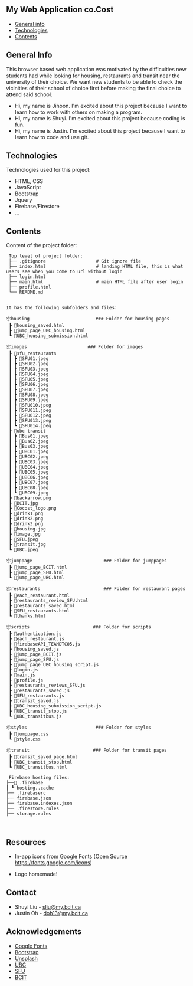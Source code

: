 ## My Web Application co.Cost

* [General info](#general-info)
* [Technologies](#technologies)
* [Contents](#content)

## General Info

This browser based web application was motivated by the difficulties new students had while looking for housing, restaurants and transit near the university of their choice. We want new students to be able to check the vicinities of their school of choice first before making the final choice to attend said school.

* Hi, my name is Jihoon. I'm excited about this project because I want to learn how to work with others on making a program.
* Hi, my name is Shuyi. I'm excited about this project because coding is fun.
* Hi, my name is Justin. I'm excited about this project because I want to learn how to code and use git.

## Technologies

Technologies used for this project:

* HTML, CSS
* JavaScript
* Bootstrap
* Jquery
* Firebase/Firestore
* ...

## Contents

Content of the project folder:

```
 Top level of project folder: 
 ├── .gitignore                   # Git ignore file
 ├── index.html                   # landing HTML file, this is what users see when you come to url without login
 ├── login.html      
 ├── main.html                    # main HTML file after user login
 ├── profile.html              
 └── README.md


It has the following subfolders and files:

📦housing                         ### Folder for housing pages
 ┣ 📜housing_saved.html
 ┣ 📜jump_page_UBC_housing.html
 ┗ 📜UBC_housing_submission.html
  
📦images                       ### Folder for images
 ┣ 📂sfu_restaurants
 ┃ ┣ 📜SFU01.jpeg
 ┃ ┣ 📜SFU02.jpeg
 ┃ ┣ 📜SFU03.jpeg
 ┃ ┣ 📜SFU04.jpeg
 ┃ ┣ 📜SFU05.jpeg
 ┃ ┣ 📜SFU06.jpeg
 ┃ ┣ 📜SFU07.jpeg
 ┃ ┣ 📜SFU08.jpeg
 ┃ ┣ 📜SFU09.jpeg
 ┃ ┣ 📜SFU010.jpeg
 ┃ ┣ 📜SFU011.jpeg
 ┃ ┣ 📜SFU012.jpeg
 ┃ ┣ 📜SFU013.jpeg
 ┃ ┗ 📜SFU014.jpeg
 ┣ 📂ubc transit
 ┃ ┣ 📜Bus01.jpeg
 ┃ ┣ 📜Bus02.jpeg
 ┃ ┣ 📜Bus03.jpeg
 ┃ ┣ 📜UBC01.jpeg
 ┃ ┣ 📜UBC02.jpeg
 ┃ ┣ 📜UBC03.jpeg
 ┃ ┣ 📜UBC04.jpeg
 ┃ ┣ 📜UBC05.jpeg
 ┃ ┣ 📜UBC06.jpeg
 ┃ ┣ 📜UBC07.jpeg
 ┃ ┣ 📜UBC08.jpeg
 ┃ ┗ 📜UBC09.jpeg
 ┣ 📜backarrow.png
 ┣ 📜BCIT.jpg
 ┣ 📜Cocost_logo.png
 ┣ 📜drink1.png
 ┣ 📜drink2.png
 ┣ 📜drink3.png
 ┣ 📜housing.jpg
 ┣ 📜image.jpg
 ┣ 📜SFU.jpeg
 ┣ 📜transit.jpg
 ┗ 📜UBC.jpeg

📦jumppage                           ### Folder for jumppages
 ┣ 📜jump_page_BCIT.html
 ┣ 📜jump_page_SFU.html
 ┗ 📜jump_page_UBC.html
 
📦restaurants                        ### Folder for restaurant pages
 ┣ 📜each_restaurant.html
 ┣ 📜restaurants_review_SFU.html
 ┣ 📜restaurants_saved.html
 ┣ 📜SFU_restaurants.html
 ┗ 📜thanks.html
 
📦scripts                        ### Folder for scripts
 ┣ 📜authentication.js
 ┣ 📜each_restaurant.js
 ┣ 📜firebaseAPI_TEAMDTC05.js
 ┣ 📜housing_saved.js
 ┣ 📜jump_page_BCIT.js
 ┣ 📜jump_page_SFU.js
 ┣ 📜jump_page_UBC_housing_script.js
 ┣ 📜login.js
 ┣ 📜main.js
 ┣ 📜profile.js
 ┣ 📜restaurants_reviews_SFU.js
 ┣ 📜restaurants_saved.js
 ┣ 📜SFU_restaurants.js
 ┣ 📜transit_saved.js
 ┣ 📜UBC_housing_submission_script.js
 ┣ 📜UBC_transit_stop.js
 ┗ 📜UBC_transitbus.js
 
📦styles                          ### Folder for styles
 ┣ 📜jumppage.css
 ┗ 📜style.css
       
📦transit                        ### Folder for transit pages
 ┣ 📜transit_saved_page.html
 ┣ 📜UBC_transit_stop.html
 ┗ 📜UBC_transitbus.html      
 
 Firebase hosting files: 
├──📂 .firebase
┃ ┗ hosting..cache
├── .firebaserc
├── firebase.json
├── firebase.indexes.json
├── .firestore.rules
├── storage.rules

              
```

## Resources

* In-app icons from Google Fonts (Open Source <https://fonts.google.com/icons>)

* Logo homemade!

## Contact

* Shuyi Liu - sliu@my.bcit.ca
* Justin Oh - doh13@my.bcit.ca

## Acknowledgements

* <a href="https://fonts.google.com/">Google Fonts</a>
* <a href="https://getbootstrap.com/">Bootstrap</a>
* <a href="https://unsplash.com/">Unsplash</a>
* <a href="https://www.ubc.ca/">UBC</a>
* <a href="https://www.sfu.ca/">SFU</a>
* <a href="https://www.bcit.ca/">BCIT</a>
